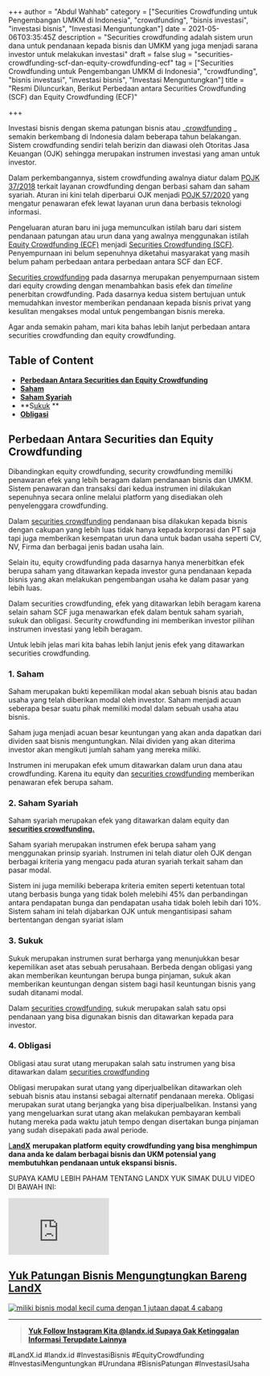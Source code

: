 +++
author = "Abdul Wahhab"
category = ["Securities Crowdfunding untuk Pengembangan UMKM di Indonesia", "crowdfunding", "bisnis investasi", "investasi bisnis", "Investasi Menguntungkan"]
date = 2021-05-06T03:35:45Z
description = "Securities crowdfunding adalah sistem urun dana untuk pendanaan kepada bisnis dan UMKM yang juga menjadi sarana investor untuk melakukan investasi"
draft = false
slug = "securities-crowdfunding-scf-dan-equity-crowdfunding-ecf"
tag = ["Securities Crowdfunding untuk Pengembangan UMKM di Indonesia", "crowdfunding", "bisnis investasi", "investasi bisnis", "Investasi Menguntungkan"]
title = "Resmi Diluncurkan, Berikut Perbedaan antara Securities Crowdfunding (SCF) dan Equity Crowdfunding (ECF)"

+++


Investasi bisnis dengan skema patungan bisnis atau  _[crowdfunding](https://landx.id/) _ semakin berkembang di Indonesia dalam beberapa tahun belakangan. Sistem crowdfunding sendiri telah berizin dan diawasi oleh Otoritas Jasa Keuangan (OJK) sehingga merupakan instrumen investasi yang aman untuk investor.

Dalam perkembangannya, sistem crowdfunding awalnya diatur dalam [POJK 37/2018](https://landx.id/) terkait layanan crowdfunding dengan berbasi saham dan saham syariah. Aturan ini kini telah diperbarui OJK menjadi [POJK 57/2020](https://landx.id/) yang mengatur penawaran efek lewat layanan urun dana berbasis teknologi informasi.

Pengeluaran aturan baru ini juga memunculkan istilah baru dari sistem pendanaan patungan atau urun dana yang awalnya menggunakan istilah [Equity Crowdfunding (ECF)](https://landx.id/) menjadi [Securities Crowdfunding (SCF)](https://landx.id/). Penyempurnaan ini belum sepenuhnya diketahui masyarakat yang masih belum paham perbedaan antara perbedaan antara SCF dan ECF.

[Securities crowdfunding](https://landx.id/) pada dasarnya merupakan penyempurnaan sistem dari equity crowding dengan menambahkan basis efek dan _timeline_ penerbitan crowdfunding. Pada dasarnya kedua sistem bertujuan untuk memudahkan investor memberikan pendanaan kepada bisnis privat yang kesulitan mengakses modal untuk pengembangan bisnis mereka.

Agar anda semakin paham, mari kita bahas lebih lanjut perbedaan antara securities crowdfunding dan equity crowdfunding.

## Table of Content

* **[Perbedaan Antara Securities dan Equity Crowdfunding](#perbedaan-antara-securities-dan-equity-crowdfunding)**
* **[Saham](#1-saham)**
* **[Saham Syariah](#2-saham-syariah)**
* **S[ukuk](#3-sukuk) **
* **[Obligasi](#4-obligasi)**

## Perbedaan Antara Securities dan Equity Crowdfunding

Dibandingkan equity crowdfunding, security crowdfunding memiliki penawaran efek yang lebih beragam dalam pendanaan bisnis dan UMKM. Sistem penawaran dan transaksi dari kedua instrumen ini dilakukan sepenuhnya secara online melalui platform yang disediakan oleh penyelenggara crowdfunding.

Dalam [securities crowdfunding](https://landx.id/) pendanaan bisa dilakukan kepada bisnis dengan cakupan yang lebih luas tidak hanya kepada korporasi dan PT saja tapi juga memberikan kesempatan urun dana untuk badan usaha seperti CV, NV, Firma dan berbagai jenis badan usaha lain.

Selain itu, equity crowdfunding pada dasarnya hanya menerbitkan efek berupa saham yang ditawarkan kepada investor guna pendanaan kepada bisnis yang akan melakukan pengembangan usaha ke dalam pasar yang lebih luas.

Dalam securities crowdfunding, efek yang ditawarkan lebih beragam karena selain saham SCF juga menawarkan efek dalam bentuk saham syariah, sukuk dan obligasi. Security crowdfunding ini memberikan investor pilihan instrumen investasi yang lebih beragam.

Untuk lebih jelas mari kita bahas lebih lanjut jenis efek yang ditawarkan securities crowdfunding.

### 1. Saham

Saham merupakan bukti kepemilikan modal akan sebuah bisnis atau badan usaha yang telah diberikan modal oleh investor. Saham menjadi acuan seberapa besar suatu pihak memiliki modal dalam sebuah usaha atau bisnis.

Saham juga menjadi acuan besar keuntungan yang akan anda dapatkan dari dividen saat bisnis menguntungkan. Nilai dividen yang akan diterima investor akan mengikuti jumlah saham yang mereka miliki.

Instrumen ini merupakan efek umum ditawarkan dalam urun dana atau crowdfunding. Karena itu equity dan [securities crowdfunding](https://landx.id/) memberikan penawaran efek berupa saham.

### 2. Saham Syariah

Saham syariah merupakan efek yang ditawarkan dalam equity dan [**securities crowdfunding.**](https://landx.id/)

Saham syariah merupakan instrumen efek berupa saham yang menggunakan prinsip syariah. Instrumen ini telah diatur oleh OJK dengan berbagai kriteria yang mengacu pada aturan syariah terkait saham dan pasar modal.

Sistem ini juga memiliki beberapa kriteria emiten seperti ketentuan total utang berbasis bunga yang tidak boleh melebihi 45% dan perbandingan antara pendapatan bunga dan pendapatan usaha tidak boleh lebih dari 10%. Sistem saham ini telah dijabarkan OJK untuk mengantisipasi saham bertentangan dengan syariat islam

### 3. Sukuk

Sukuk merupakan instrumen surat berharga yang menunjukkan besar kepemilikan aset atas sebuah perusahaan. Berbeda dengan obligasi yang akan memberikan keuntungan berupa bunga pinjaman, sukuk akan memberikan keuntungan dengan sistem bagi hasil keuntungan bisnis yang sudah ditanami modal.

Dalam [securities crowdfunding](https://landx.id/), sukuk merupakan salah satu opsi pendanaan yang bisa digunakan bisnis dan ditawarkan kepada para investor.

### 4. Obligasi

Obligasi atau surat utang merupakan salah satu instrumen yang bisa ditawarkan dalam [securities crowdfunding](https://landx.id/)

Obligasi merupakan surat utang yang diperjualbelikan ditawarkan oleh sebuah bisnis atau instansi sebagai alternatif pendanaan mereka. Obligasi merupakan surat utang berjangka yang bisa diperjualbelikan. Instansi yang yang mengeluarkan surat utang akan melakukan pembayaran kembali hutang mereka pada waktu jatuh tempo dengan disertakan bunga pinjaman yang sudah disepakati pada awal periode.

[L**andX**](https://landx.id/) **merupakan platform equity crowdfunding yang bisa menghimpun dana anda ke dalam berbagai bisnis dan UKM potensial yang membutuhkan pendanaan untuk ekspansi bisnis.**

SUPAYA KAMU LEBIH PAHAM TENTANG LANDX YUK SIMAK DULU VIDEO DI BAWAH INI:

<iframe width="200" height="113" src="https://www.youtube.com/embed/Y03A0VgY_ug?feature=oembed" frameborder="0" allow="accelerometer; autoplay; clipboard-write; encrypted-media; gyroscope; picture-in-picture" allowfullscreen></iframe>

## [Yuk Patungan Bisnis Mengungtungkan Bareng LandX](https://landx.id/project/)

[![miliki bisnis modal kecil cuma dengan 1 jutaan dapat 4 cabang ](https://accountgram-production.sfo2.cdn.digitaloceanspaces.com/landx_ghost/2021/11/jadi-owner-bisnis-hanya-1-jutaan-dengan-cuan-yang-sangat-menjanjikan.png)](https://landx.id/project/#/hong)



---

> **[Yuk Follow Instagram Kita @landx.id Supaya Gak Ketinggalan Informasi Terupdate Lainnya](https://www.instagram.com/landx.id/?utm_medium=copy_link)**

#LandX.id	#landx.id	#InvestasiBisnis	#EquityCrowdfunding	#InvestasiMenguntungkan	#Urundana	#BisnisPatungan	#InvestasiUsaha



